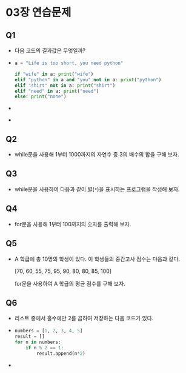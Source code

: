 # 03장 연습문제



## Q1

- 다음 코드의 결과값은 무엇일까?

- ```python
  a = "Life is too short, you need python"
  
  if "wife" in a: print("wife")
  elif "python" in a and "you" not in a: print("python")
  elif "shirt" not in a: print("shirt")
  elif "need" in a: print("need")
  else: print("none")
  ```

- ```python
  ```

- 



## Q2

- while문을 사용해 1부터 1000까지의 자연수 중 3의 배수의 합을 구해 보자.





## Q3

- while문을 사용하여 다음과 같이 별(`*`)을 표시하는 프로그램을 작성해 보자.





## Q4

- for문을 사용해 1부터 100까지의 숫자를 출력해 보자.





## Q5

- A 학급에 총 10명의 학생이 있다. 이 학생들의 중간고사 점수는 다음과 같다.

  [70, 60, 55, 75, 95, 90, 80, 80, 85, 100]

  for문을 사용하여 A 학급의 평균 점수를 구해 보자.





## Q6

- 리스트 중에서 홀수에만 2를 곱하여 저장하는 다음 코드가 있다.

- ```python
  numbers = [1, 2, 3, 4, 5]
  result = []
  for n in numbers:
      if n % 2 == 1:
          result.append(n*2)
  ```

- 

















